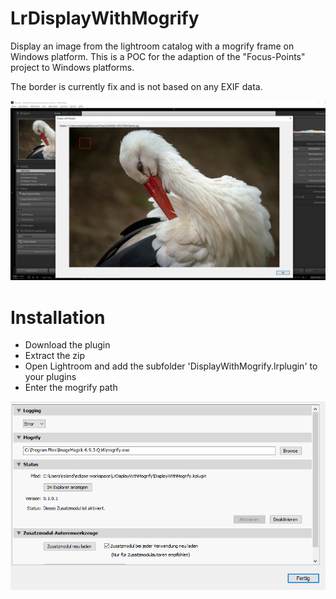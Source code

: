 # LrDisplayWithMogrify

Display an image from the lightroom catalog with a mogrify frame on Windows platform. This is a POC for the adaption of the "Focus-Points" project to Windows platforms.

The border is currently fix and is not based on any EXIF data.

<img src="images/DisplayWithMogrify.png" width="800" alt="Screenshot" />

# Installation
- Download the plugin
- Extract the zip
- Open Lightroom and add the subfolder 'DisplayWithMogrify.lrplugin' to your plugins
- Enter the mogrify path

<img src="images/PluginManager.png" width="600" alt="Lightroom plugin configuration" />

